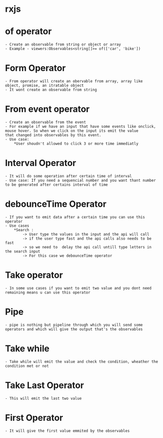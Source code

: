 # rxjs
# of operator 
    - Create an observable from string or object or array 
    - Example - viewers:Observables<string[]>= of(['car', 'bike'])
# Form Operator
    - From operator will create an obervable from array, array like object, promise, an itratable object 
    - It wont create an observable from string 
# From event operator 
    - Create an observable from the event 
    - For example if we have an input that have some events like onclick, mouse hover. So when we click on the input its emit the value
    that changed into observables by this event.
    - Use case: 
        *User shoudn't allowed to click 3 or more time immediatly 
# Interval Operator 
    - It will do some operation after certain time of interval 
    - Use case: If you need a sequencial number and you want thant number to be generated after certains interval of time 
# debounceTime Operator 
    - If you want to emit data after a certain time you can use this operator 
    - Use cases 
        *Search : 
            -> User type the values in the input and the api will call 
            -> if the user type fast and the api calls also needs to be fast 
            -> so we need to  delay the api call untill type letters in the search input 
            -> For this case we debounceTime operator 
# Take operator 
    - In some use cases if you want to emit two value and you dont need remaining means u can use this operator 

# Pipe 
    - pipe is nothing but pipeline through which you will send some operators and which will give the output that's the observables
# Take while 
    - Take while will emit the value and check the condition, wheather the condition met or not 
# Take Last Operator 
    - This will emit the last two value 
# First Operator 
    - It will give the first value emmited by the observables 